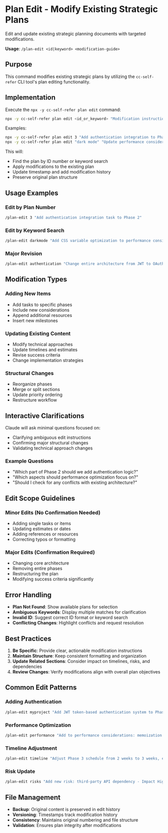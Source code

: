 # Plan Edit - Modify Existing Strategic Plans

Edit and update existing strategic planning documents with targeted modifications.

**Usage**: `/plan-edit <id|keyword> <modification-guide>`

## Purpose

This command modifies existing strategic plans by utilizing the `cc-self-refer` CLI tool's plan editing functionality.

## Implementation

Execute the `npx -y cc-self-refer plan edit` command:

```bash
npx -y cc-self-refer plan edit <id_or_keyword> "Modification instructions"
```

Examples:

```bash
npx -y cc-self-refer plan edit 3 "Add authentication integration to Phase 2"
npx -y cc-self-refer plan edit "dark mode" "Update performance considerations"
```

This will:

- Find the plan by ID number or keyword search
- Apply modifications to the existing plan
- Update timestamp and add modification history
- Preserve original plan structure

## Usage Examples

### Edit by Plan Number

```bash
/plan-edit 3 "Add authentication integration task to Phase 2"
```

### Edit by Keyword Search

```bash
/plan-edit darkmode "Add CSS variable optimization to performance considerations"
```

### Major Revision

```bash
/plan-edit authentication "Change entire architecture from JWT to OAuth2"
```

## Modification Types

### Adding New Items

- Add tasks to specific phases
- Include new considerations
- Append additional resources
- Insert new milestones

### Updating Existing Content

- Modify technical approaches
- Update timelines and estimates
- Revise success criteria
- Change implementation strategies

### Structural Changes

- Reorganize phases
- Merge or split sections
- Update priority ordering
- Restructure workflow

## Interactive Clarifications

Claude will ask minimal questions focused on:

- Clarifying ambiguous edit instructions
- Confirming major structural changes
- Validating technical approach changes

### Example Questions

- "Which part of Phase 2 should we add authentication logic?"
- "Which aspects should performance optimization focus on?"
- "Should I check for any conflicts with existing architecture?"

## Edit Scope Guidelines

### Minor Edits (No Confirmation Needed)

- Adding single tasks or items
- Updating estimates or dates
- Adding references or resources
- Correcting typos or formatting

### Major Edits (Confirmation Required)

- Changing core architecture
- Removing entire phases
- Restructuring the plan
- Modifying success criteria significantly

## Error Handling

- **Plan Not Found**: Show available plans for selection
- **Ambiguous Keywords**: Display multiple matches for clarification
- **Invalid ID**: Suggest correct ID format or keyword search
- **Conflicting Changes**: Highlight conflicts and request resolution

## Best Practices

1. **Be Specific**: Provide clear, actionable modification instructions
2. **Maintain Structure**: Keep consistent formatting and organization
3. **Update Related Sections**: Consider impact on timelines, risks, and dependencies
4. **Review Changes**: Verify modifications align with overall plan objectives

## Common Edit Patterns

### Adding Authentication

```bash
/plan-edit myproject "Add JWT token-based authentication system to Phase 2: login/logout API, token validation middleware, user session management"
```

### Performance Optimization

```bash
/plan-edit performance "Add to performance considerations: memoization strategy, lazy loading implementation, bundle size optimization"
```

### Timeline Adjustment

```bash
/plan-edit timeline "Adjust Phase 3 schedule from 2 weeks to 3 weeks, extend integration testing period"
```

### Risk Update

```bash
/plan-edit risks "Add new risk: third-party API dependency - Impact High, Probability Medium, Mitigation: prepare alternative API"
```

## File Management

- **Backup**: Original content is preserved in edit history
- **Versioning**: Timestamps track modification history
- **Consistency**: Maintains original numbering and file structure
- **Validation**: Ensures plan integrity after modifications
